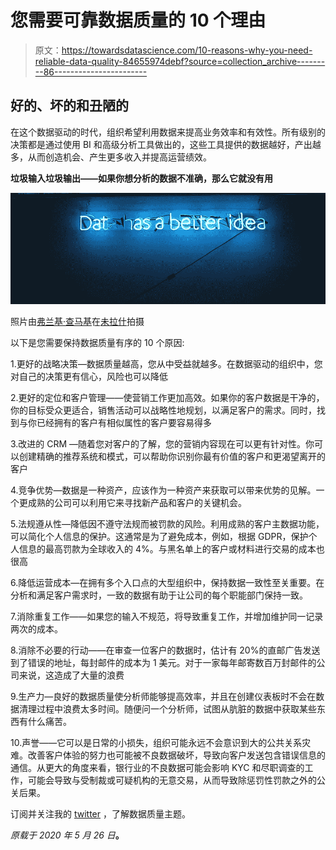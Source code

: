 # 您需要可靠数据质量的 10 个理由

> 原文：<https://towardsdatascience.com/10-reasons-why-you-need-reliable-data-quality-84655974debf?source=collection_archive---------86----------------------->

## 好的、坏的和丑陋的

在这个数据驱动的时代，组织希望利用数据来提高业务效率和有效性。所有级别的决策都是通过使用 BI 和高级分析工具做出的，这些工具提供的数据越好，产出越多，从而创造机会、产生更多收入并提高运营绩效。

**垃圾输入垃圾输出——如果你想分析的数据不准确，那么它就没有用**

![](img/0e67df6c26949e0c3afedbbd0fec6f06.png)

照片由[弗兰基·查马基](https://unsplash.com/@franki?utm_source=wix-media-manager&utm_medium=referral)在[未拉什](https://unsplash.com/?utm_source=medium&utm_medium=referral)拍摄

以下是您需要保持数据质量有序的 10 个原因:

1.更好的战略决策—数据质量越高，您从中受益就越多。在数据驱动的组织中，您对自己的决策更有信心，风险也可以降低

2.更好的定位和客户管理——使营销工作更加高效。如果你的客户数据是干净的，你的目标受众更适合，销售活动可以战略性地规划，以满足客户的需求。同时，找到与你已经拥有的客户有相似属性的客户要容易得多

3.改进的 CRM —随着您对客户的了解，您的营销内容现在可以更有针对性。你可以创建精确的推荐系统和模式，可以帮助你识别你最有价值的客户和更渴望离开的客户

4.竞争优势—数据是一种资产，应该作为一种资产来获取可以带来优势的见解。一个更成熟的公司可以利用它来寻找新产品和客户的关键机会。

5.法规遵从性—降低因不遵守法规而被罚款的风险。利用成熟的客户主数据功能，可以简化个人信息的保护。这通常是为了避免成本，例如，根据 GDPR，保护个人信息的最高罚款为全球收入的 4%。与黑名单上的客户或材料进行交易的成本也很高

6.降低运营成本—在拥有多个入口点的大型组织中，保持数据一致性至关重要。在分析和满足客户需求时，一致的数据有助于让公司的每个职能部门保持一致。

7.消除重复工作——如果您的输入不规范，将导致重复工作，并增加维护同一记录两次的成本。

8.消除不必要的行动——在审查一位客户的数据时，估计有 20%的直邮广告发送到了错误的地址，每封邮件的成本为 1 美元。对于一家每年邮寄数百万封邮件的公司来说，这造成了大量的浪费

9.生产力—良好的数据质量使分析师能够提高效率，并且在创建仪表板时不会在数据清理过程中浪费太多时间。随便问一个分析师，试图从肮脏的数据中获取某些东西有什么痛苦。

10.声誉——它可以是日常的小损失，组织可能永远不会意识到大的公共关系灾难。改善客户体验的努力也可能被不良数据破坏，导致向客户发送包含错误信息的通信。从更大的角度来看，银行业的不良数据可能会影响 KYC 和尽职调查的工作，可能会导致与受制裁或可疑机构的无意交易，从而导致除惩罚性罚款之外的公关后果。

订阅并关注我的 [twitter](https://twitter.com/Solution_Tailor) ，了解数据质量主题。

*原载于 2020 年 5 月 26 日*[](https://www.solution-tailor.com/post/10-reasons-why-you-need-reliable-data-quality)**。**